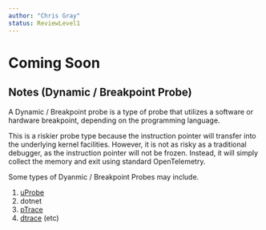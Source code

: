 ```yaml
---
author: "Chris Gray"
status: ReviewLevel1
---
```


# Coming Soon

## Notes (Dynamic / Breakpoint Probe)

A Dynamic / Breakpoint probe is a type of probe that utilizes a software or hardware
breakpoint, depending on the programming language.

This is a riskier probe type because the instruction pointer will transfer into
the underlying kernel facilities. However, it is not as risky as a traditional
debugger, as the instruction pointer will not be frozen. Instead, it will simply
collect the memory and exit using standard OpenTelemetry.

Some types of Dyanmic / Breakpoint Probes may include.

1. [uProbe](./Architecture.Probe.uprobes.document.md)
1. dotnet
1. [pTrace](./Architecture.Probe.ptrace.document.md)
1. [dtrace](./Architecture.Probe.DTrace.document.md) (etc)

